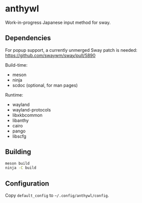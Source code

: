 # anthywl

Work-in-progress Japanese input method for sway.

## Dependencies

For popup support, a currently unmerged Sway patch is needed:
https://github.com/swaywm/sway/pull/5890

Build-time:

- meson
- ninja
- scdoc (optional, for man pages)

Runtime:

- wayland
- wayland-protocols
- libxkbcommon
- libanthy
- cairo
- pango
- libscfg

## Building

```sh
meson build
ninja -C build
```

## Configuration

Copy `default_config` to `~/.config/anthywl/config`.
